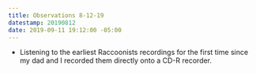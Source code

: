 ```yaml
---
title: Observations 8-12-19
datestamp: 20190812
date: 2019-09-11 19:12:00 -05:00
---
```


- Listening to the earliest Raccoonists recordings for the first time since my dad and I recorded them directly onto a CD-R recorder.

